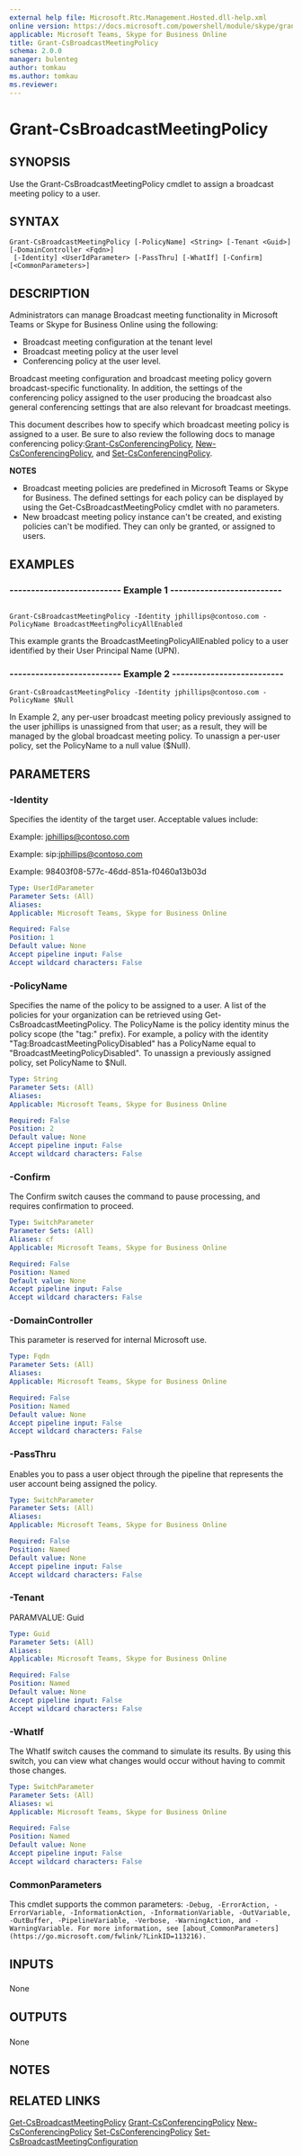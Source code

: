 ```yaml
---
external help file: Microsoft.Rtc.Management.Hosted.dll-help.xml 
online version: https://docs.microsoft.com/powershell/module/skype/grant-csbroadcastmeetingpolicy
applicable: Microsoft Teams, Skype for Business Online
title: Grant-CsBroadcastMeetingPolicy
schema: 2.0.0
manager: bulenteg
author: tomkau
ms.author: tomkau
ms.reviewer:
---
```


# Grant-CsBroadcastMeetingPolicy

## SYNOPSIS
Use the Grant-CsBroadcastMeetingPolicy cmdlet to assign a broadcast meeting policy to a user.

## SYNTAX
```
Grant-CsBroadcastMeetingPolicy [-PolicyName] <String> [-Tenant <Guid>] [-DomainController <Fqdn>]
 [-Identity] <UserIdParameter> [-PassThru] [-WhatIf] [-Confirm] [<CommonParameters>]
```

## DESCRIPTION
Administrators can manage Broadcast meeting functionality in Microsoft Teams or Skype for Business Online using the following:
- Broadcast meeting configuration at the tenant level
- Broadcast meeting policy at the user level
- Conferencing  policy at the user level.

Broadcast meeting configuration and broadcast meeting policy govern broadcast-specific functionality. In addition, the settings of the conferencing policy assigned to the user producing the broadcast also general conferencing settings that are also relevant for broadcast meetings.  

This document describes how to specify which broadcast meeting policy is assigned to a user. Be sure to also review the following docs to manage conferencing policy:[Grant-CsConferencingPolicy](Grant-CsConferencingPolicy.md), [New-CsConferencingPolicy](New-CsConferencingPolicy.md), and [Set-CsConferencingPolicy](Set-CsConferencingPolicy.md).

**NOTES**
- Broadcast meeting policies are predefined in Microsoft Teams or Skype for Business. The defined settings for each policy can be displayed by using the Get-CsBroadcastMeetingPolicy cmdlet with no parameters.
- New broadcast meeting policy instance can't be created, and existing policies can't be modified. They can only be granted, or assigned to users.

## EXAMPLES

### -------------------------- Example 1 -------------------------- 
```

Grant-CsBroadcastMeetingPolicy -Identity jphillips@contoso.com -PolicyName BroadcastMeetingPolicyAllEnabled
```

This example grants the BroadcastMeetingPolicyAllEnabled policy to a user identified by their User Principal Name (UPN).

### -------------------------- Example 2 -------------------------- 
```
Grant-CsBroadcastMeetingPolicy -Identity jphillips@contoso.com -PolicyName $Null
```

In Example 2, any per-user broadcast meeting policy previously assigned to the user jphillips is unassigned from that user; as a result, they will be managed by the global broadcast meeting policy.
To unassign a per-user policy, set the PolicyName to a null value ($Null).


## PARAMETERS

### -Identity
Specifies the identity of the target user.
Acceptable values include:

Example: jphillips@contoso.com

Example: sip:jphillips@contoso.com

Example: 98403f08-577c-46dd-851a-f0460a13b03d

```yaml
Type: UserIdParameter
Parameter Sets: (All)
Aliases: 
Applicable: Microsoft Teams, Skype for Business Online

Required: False
Position: 1
Default value: None
Accept pipeline input: False
Accept wildcard characters: False
```

### -PolicyName
Specifies the name of the policy to be assigned to a user.
A list of the policies for your organization can be retrieved using Get-CsBroadcastMeetingPolicy.
The PolicyName is the policy identity minus the policy scope (the "tag:" prefix).
For example, a policy with the identity "Tag:BroadcastMeetingPolicyDisabled" has a PolicyName equal to "BroadcastMeetingPolicyDisabled".
To unassign a previously assigned policy, set PolicyName to $Null.

```yaml
Type: String
Parameter Sets: (All)
Aliases: 
Applicable: Microsoft Teams, Skype for Business Online

Required: False
Position: 2
Default value: None
Accept pipeline input: False
Accept wildcard characters: False
```

### -Confirm
The Confirm switch causes the command to pause processing, and requires confirmation to proceed.

```yaml
Type: SwitchParameter
Parameter Sets: (All)
Aliases: cf
Applicable: Microsoft Teams, Skype for Business Online

Required: False
Position: Named
Default value: None
Accept pipeline input: False
Accept wildcard characters: False
```

### -DomainController
This parameter is reserved for internal Microsoft use.

```yaml
Type: Fqdn
Parameter Sets: (All)
Aliases: 
Applicable: Microsoft Teams, Skype for Business Online

Required: False
Position: Named
Default value: None
Accept pipeline input: False
Accept wildcard characters: False
```

### -PassThru
Enables you to pass a user object through the pipeline that represents the user account being assigned the policy.

```yaml
Type: SwitchParameter
Parameter Sets: (All)
Aliases: 
Applicable: Microsoft Teams, Skype for Business Online

Required: False
Position: Named
Default value: None
Accept pipeline input: False
Accept wildcard characters: False
```

### -Tenant
PARAMVALUE: Guid

```yaml
Type: Guid
Parameter Sets: (All)
Aliases: 
Applicable: Microsoft Teams, Skype for Business Online

Required: False
Position: Named
Default value: None
Accept pipeline input: False
Accept wildcard characters: False
```

### -WhatIf
The WhatIf switch causes the command to simulate its results.
By using this switch, you can view what changes would occur without having to commit those changes.

```yaml
Type: SwitchParameter
Parameter Sets: (All)
Aliases: wi
Applicable: Microsoft Teams, Skype for Business Online

Required: False
Position: Named
Default value: None
Accept pipeline input: False
Accept wildcard characters: False
```

### CommonParameters
This cmdlet supports the common parameters: `-Debug, -ErrorAction, -ErrorVariable, -InformationAction, -InformationVariable, -OutVariable, -OutBuffer, -PipelineVariable, -Verbose, -WarningAction, and -WarningVariable. For more information, see [about_CommonParameters](https://go.microsoft.com/fwlink/?LinkID=113216).`

## INPUTS

###  
None

## OUTPUTS

###  
None

## NOTES

## RELATED LINKS

[Get-CsBroadcastMeetingPolicy](Get-CsBroadcastMeetingPolicy.md)
[Grant-CsConferencingPolicy](Grant-CsConferencingPolicy.md)
[New-CsConferencingPolicy](New-CsConferencingPolicy.md)
[Set-CsConferencingPolicy](Set-CsConferencingPolicy.md)
[Set-CsBroadcastMeetingConfiguration](Set-CsBroadcastMeetingConfiguration.md)


